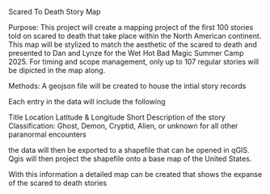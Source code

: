 Scared To Death Story Map

Purpose: This project will create a mapping project of the first 100 stories told on scared to death that take place within the North American continent. This map will be stylized to match the aesthetic of the scared to death and presented to Dan and Lynze for the Wet Hot Bad Magic Summer Camp 2025.
For timing and scope management, only up to 107 regular stories will be dipicted in the map along.

Methods:
A geojson file will be created to house the intial story records

Each entry in the data will include the following

Title
Location
Latitude & Longitude
Short Description of the story
Classification: Ghost, Demon, Cryptid, Alien, or unknown for all other paranormal encounters

the data will then be exported to a shapefile that can be opened in qGIS. Qgis will then project the shapefile onto a base map of the United States.

With this information a detailed map can be created that shows the expanse of the scared to death stories
